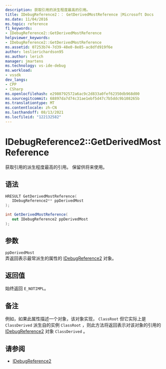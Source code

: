 ```yaml
---
description: 获取引用的派生程度最高的引用。
title: IDebugReference2：： GetDerivedMostReference |Microsoft Docs
ms.date: 11/04/2016
ms.topic: reference
f1_keywords:
- IDebugReference2::GetDerivedMostReference
helpviewer_keywords:
- IDebugReference2::GetDerivedMostReference
ms.assetid: 07253b74-7d39-48e0-8e85-ac8dfd919f6e
author: leslierichardson95
ms.author: lerich
manager: jmartens
ms.technology: vs-ide-debug
ms.workload:
- vssdk
dev_langs:
- CPP
- CSharp
ms.openlocfilehash: e2980792572a6ac9c2d833a0fef62350db968d00
ms.sourcegitcommit: 68897da7d74c31ae1ebf5d47c7b5ddc9b108265b
ms.translationtype: MT
ms.contentlocale: zh-CN
ms.lasthandoff: 08/13/2021
ms.locfileid: "122132582"
---
```

# <a name="idebugreference2getderivedmostreference"></a>IDebugReference2::GetDerivedMostReference
获取引用的派生程度最高的引用。 保留供将来使用。

## <a name="syntax"></a>语法

```cpp
HRESULT GetDerivedMostReference( 
   IDebugReference2** ppDerivedMost
);
```

```csharp
int GetDerivedMostReference( 
   out IDebugReference2 ppDerivedMost
);
```

## <a name="parameters"></a>参数
`ppDerivedMost`\
弄返回表示最常派生的属性的 [IDebugReference2](../../../extensibility/debugger/reference/idebugreference2.md) 对象。

## <a name="return-value"></a>返回值
 始终返回 `E_NOTIMPL`。

## <a name="remarks"></a>备注
 例如，如果此属性描述一个对象，该对象实现， `ClassRoot` 但它实际上是 `ClassDerived` 派生自的实例 `ClassRoot` ，则此方法将返回表示对该对象的引用的 [IDebugReference2](../../../extensibility/debugger/reference/idebugreference2.md) 对象 `ClassDerived` 。

## <a name="see-also"></a>请参阅
- [IDebugReference2](../../../extensibility/debugger/reference/idebugreference2.md)
